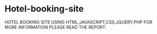 # Hotel-booking-site
 HOTEL BOOKING SITE USING HTML,JAVASCRIPT,CSS,JQUERY,PHP
FOR MORE INFORMATION PLEASE READ THE REPORT.

